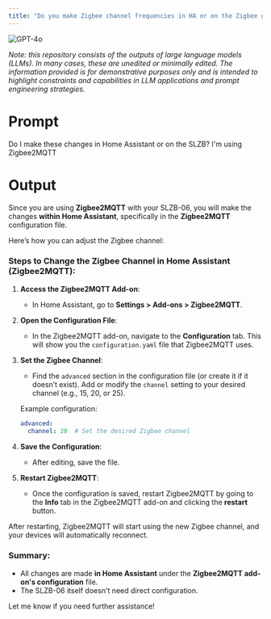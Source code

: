 ```yaml
---
title: "Do you make Zigbee channel frequencies in HA or on the Zigbee gateway"
---
```

![GPT-4o](https://img.shields.io/badge/GPT--4o-3333FF?style=for-the-badge&logo=openai&logoColor=white)



*Note: this repository consists of the outputs of large language models (LLMs). In many cases, these are unedited or minimally edited. The information provided is for demonstrative purposes only and is intended to highlight constraints and capabilities in LLM applications and prompt engineering strategies.*


# Prompt

Do I make these changes in Home Assistant or on the SLZB?
I'm using Zigbee2MQTT

# Output

Since you are using **Zigbee2MQTT** with your SLZB-06, you will make the changes **within Home Assistant**, specifically in the **Zigbee2MQTT** configuration file.

Here’s how you can adjust the Zigbee channel:

### Steps to Change the Zigbee Channel in Home Assistant (Zigbee2MQTT):
1. **Access the Zigbee2MQTT Add-on**:
   - In Home Assistant, go to **Settings > Add-ons > Zigbee2MQTT**.

2. **Open the Configuration File**:
   - In the Zigbee2MQTT add-on, navigate to the **Configuration** tab. This will show you the `configuration.yaml` file that Zigbee2MQTT uses.

3. **Set the Zigbee Channel**:
   - Find the `advanced` section in the configuration file (or create it if it doesn’t exist). Add or modify the `channel` setting to your desired channel (e.g., 15, 20, or 25).

   Example configuration:
   ```yaml
   advanced:
     channel: 20  # Set the desired Zigbee channel
   ```

4. **Save the Configuration**:
   - After editing, save the file.

5. **Restart Zigbee2MQTT**:
   - Once the configuration is saved, restart Zigbee2MQTT by going to the **Info** tab in the Zigbee2MQTT add-on and clicking the **restart** button.

After restarting, Zigbee2MQTT will start using the new Zigbee channel, and your devices will automatically reconnect.

### Summary:
- All changes are made **in Home Assistant** under the **Zigbee2MQTT add-on's configuration** file.
- The SLZB-06 itself doesn't need direct configuration.

Let me know if you need further assistance!